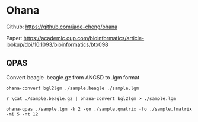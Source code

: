 # Ohana

Github: https://github.com/jade-cheng/ohana

Paper: https://academic.oup.com/bioinformatics/article-lookup/doi/10.1093/bioinformatics/btx098

## QPAS

Convert beagle .beagle.gz from ANGSD to .lgm format

`ohana-convert bgl2lgm ./sample.beagle ./sample.lgm`

`? \cat ./sample.beagle.gz | ohana-convert bgl2lgm > ./sample.lgm`

`ohana-qpas ./sample.lgm -k 2 -qo ./sample.qmatrix -fo ./sample.fmatrix -mi 5 -nt 12`
